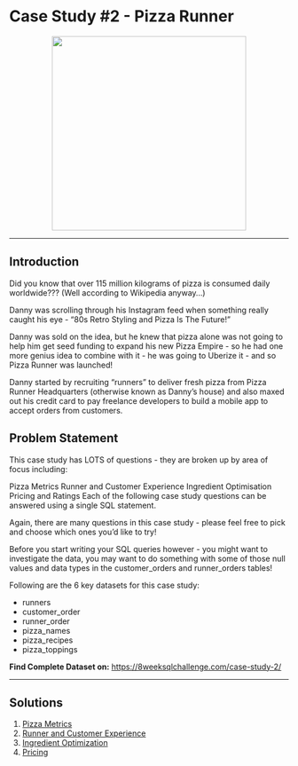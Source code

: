 # Case Study #2 - Pizza Runner
<p align="center">
<img src="https://8weeksqlchallenge.com/images/case-study-designs/2.png" width=350px height=350px> 
</p>

---
## Introduction
Did you know that over 115 million kilograms of pizza is consumed daily worldwide??? (Well according to Wikipedia anyway…)

Danny was scrolling through his Instagram feed when something really caught his eye - “80s Retro Styling and Pizza Is The Future!”

Danny was sold on the idea, but he knew that pizza alone was not going to help him get seed funding to expand his new Pizza Empire - so he had one more genius idea to combine with it - he was going to Uberize it - and so Pizza Runner was launched!

Danny started by recruiting “runners” to deliver fresh pizza from Pizza Runner Headquarters (otherwise known as Danny’s house) and also maxed out his credit card to pay freelance developers to build a mobile app to accept orders from customers.

## Problem Statement
This case study has LOTS of questions - they are broken up by area of focus including:

Pizza Metrics
Runner and Customer Experience
Ingredient Optimisation
Pricing and Ratings
Each of the following case study questions can be answered using a single SQL statement.

Again, there are many questions in this case study - please feel free to pick and choose which ones you’d like to try!

Before you start writing your SQL queries however - you might want to investigate the data, you may want to do something with some of those null values and data types in the customer_orders and runner_orders tables!

Following are the 6 key datasets for this case study:

- runners
- customer_order
- runner_order
- pizza_names
- pizza_recipes
- pizza_toppings

__Find Complete Dataset on:__
https://8weeksqlchallenge.com/case-study-2/

---
## Solutions
1. <a href=""> Pizza Metrics </a>
2. <a href=""> Runner and Customer Experience </a>
3. <a href=""> Ingredient Optimization </a>
4. <a href=""> Pricing </a>
